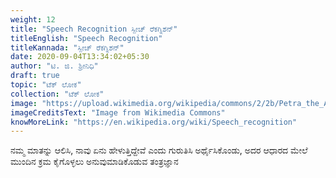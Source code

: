 ```yaml
---
weight: 12
title: "Speech Recognition ಸ್ಪೀಚ್ ರೆಕಗ್ನಿಶನ್"
titleEnglish: "Speech Recognition"
titleKannada: "ಸ್ಪೀಚ್ ರೆಕಗ್ನಿಶನ್"
date: 2020-09-04T13:34:02+05:30
author: "ಟಿ. ಜಿ. ಶ್ರೀನಿಧಿ"
draft: true
topic: "ಟೆಕ್ ಲೋಕ"
collection: "ಟೆಕ್ ಲೋಕ"
image: "https://upload.wikimedia.org/wikipedia/commons/2/2b/Petra_the_African_Grey_and_her_Amazon_Echo_Alexa.jpg"
imageCreditsText: "Image from Wikimedia Commons"
knowMoreLink: "https://en.wikipedia.org/wiki/Speech_recognition"
---
```



ನಮ್ಮ ಮಾತನ್ನು ಆಲಿಸಿ, ನಾವು ಏನು ಹೇಳುತ್ತಿದ್ದೇವೆ ಎಂದು ಗುರುತಿಸಿ ಅರ್ಥೈಸಿಕೊಂಡು, ಅದರ ಆಧಾರದ ಮೇಲೆ ಮುಂದಿನ ಕ್ರಮ ಕೈಗೊಳ್ಳಲು ಅನುವುಮಾಡಿಕೊಡುವ ತಂತ್ರಜ್ಞಾನ